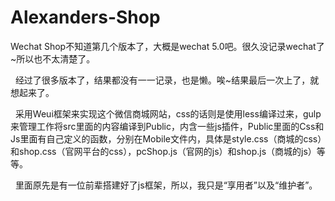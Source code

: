 # Alexanders-Shop
Wechat Shop不知道第几个版本了，大概是wechat 5.0吧。很久没记录wechat了~所以也不太清楚了。

 
经过了很多版本了，结果都没有一一记录，也是懒。唉~结果最后一次上了，就想起来了。

 
采用Weui框架来实现这个微信商城网站，css的话则是使用less编译过来，gulp来管理工作将src里面的内容编译到Public，内含一些js插件，Public里面的Css和Js里面有自己定义的函数，分别在Mobile文件内，具体是style.css（商城的css）和shop.css（官网平台的css），pcShop.js（官网的js）和shop.js（商城的js）等等。

 
里面原先是有一位前辈搭建好了js框架，所以，我只是“享用者”以及“维护者”。

